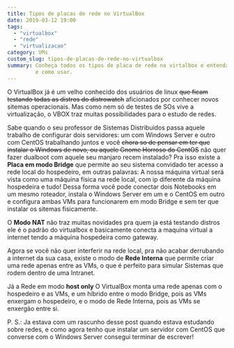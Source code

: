 ```yaml
---
title: Tipos de placas de rede no VirtualBox
date: 2019-03-12 19:00
tags: 
  - "virtualbox"
  - "rede"
  - "virtualizacao"
category: VMs
custom_slug: tipos-de-placas-de-rede-no-virtualbox
summary: Conheça todos os tipos de placa de rede no virtalbox e entenda para que 
         e como usar.
---
```



O VirtualBox já é um velho conhecido dos usuários de linux <s>que ficam testando
todas as distros do distrowatch</s> aficionados por conhecer novos sitemas
operacionais. Mas como nem só de testes de SOs vive a virtualização, o VBOX 
traz muitas possibilidades para o estudo de redes.

Sabe quando o seu professor de Sistemas Distribuidos passa aquele trabalho de
configurar dois servidores: um com Windows Server e outro com CentOS trabalhando
juntos e você <s>chora so de pensar em ter que instalar o Windows de novo, ou 
aquele Gnome Horroso do CentOS</s> não quer fazer dualboot com aquele seu
manjaro recem instalado? Pra isso existe a **Placa em modo Bridge** que permite 
ao seu sistema convidado ter acesso a rede local do hospedeiro, em outras
palavras: A nossa máquina virtual será vista como uma máquina física na rede
local, com ip diferente da máquina hospedeira e tudo! Dessa forma você pode
conectar dois Notebooks em um mesmo roteador, instala o Windows Server em um
e o CentOS em outro e configura ambas VMs para funcionarem em modo Bridge e
sem ter que instalar os sitemas fisicamente.

O **Modo NAT** não traz muitas novidades pra quem ja está testando distros
ele é o padrão do virtualbox e basicamente conecta a maquina virtual a internet
tendo a máquina hospedeira como gateway.

Agora se você não quer interferir na rede local, pra não acabar derrubando a
internet da sua casa, existe o modo de **Rede Interna** que permite criar uma
rede apenas entre as VMs, o que é perfeito para simular Sistemas que rodem
dentro de uma Intranet.

Já a Rede em modo **host only** O VirtualBox monta uma rede apenas com o
hospedeiro e as VMs, e um híbrido entre o modo Bridge, pois as VMs enxergam o
hospedeiro, e o modo de Rede Interna, pois as VMs se enxergão entre si.

P. S.: Ja estava com um rascunho desse post quando estava estudando sobre redes,
e como agora tenho que instalar um servidor com CentOS que converse com o
Windows Server consegui terminar de escrever!


